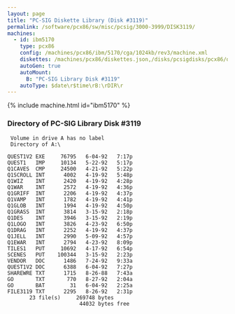 ```yaml
---
layout: page
title: "PC-SIG Diskette Library (Disk #3119)"
permalink: /software/pcx86/sw/misc/pcsig/3000-3999/DISK3119/
machines:
  - id: ibm5170
    type: pcx86
    config: /machines/pcx86/ibm/5170/cga/1024kb/rev3/machine.xml
    diskettes: /machines/pcx86/diskettes.json,/disks/pcsigdisks/pcx86/diskettes.json
    autoGen: true
    autoMount:
      B: "PC-SIG Library Disk #3119"
    autoType: $date\r$time\rB:\rDIR\r
---
```


{% include machine.html id="ibm5170" %}

### Directory of PC-SIG Library Disk #3119

     Volume in drive A has no label
     Directory of A:\

    QUEST1V2 EXE     76795   6-04-92   7:17p
    QUEST1   IMP     10134   5-22-92   5:17p
    Q1CAVES  CMP     24500   4-21-92   5:22p
    Q1SCROLL INT      4002   4-19-92   5:48p
    Q1WIZ    INT      2420   4-19-92   4:28p
    Q1WAR    INT      2572   4-19-92   4:36p
    Q1GRIFF  INT      2206   4-19-92   4:37p
    Q1VAMP   INT      1782   4-19-92   4:41p
    Q1GLOB   INT      1994   4-19-92   4:50p
    Q1GRASS  INT      3814   3-15-92   2:18p
    Q1DES    INT      3946   3-15-92   2:19p
    Q1LOGO   INT      3826   4-23-92   6:50p
    Q1DRAG   INT      2252   4-19-92   4:37p
    Q1JELL   INT      2990   5-09-92   4:57p
    Q1EWAR   INT      2794   4-23-92   8:09p
    TILES1   PUT     10692   4-17-92   6:54p
    SCENES   PUT    100344   3-15-92   2:23p
    VENDOR   DOC      1486   7-24-92   9:33a
    QUEST1V2 DOC      6388   6-04-92   7:27p
    SHAREWRE TXT      1715   8-26-88   7:43a
    GO       TXT       770   8-27-92   2:04a
    GO       BAT        31   6-04-92   2:25a
    FILE3119 TXT      2295   8-26-92   2:31p
           23 file(s)     269748 bytes
                           44032 bytes free
